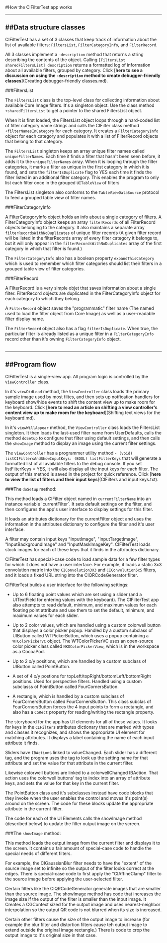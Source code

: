 #How the CIFilterTest app works


-------
##Data structure classes
-------
CIFilterTest has a set of 3 classes that keep track of information about the list of available filters: `FiltersList`, `FilterCategoryInfo`, and `FilterRecord`.

All 3 classes implement a `-description` method that returns a string describing the contents of the object. Calling `[FiltersList sharedFiltersList] description` returns a formatted log of information about all available filters, grouped by category. Click [**here to see a discussion on using the `-description` method to create debugger-friendly classes**](Creating debugger-friendly classes.md).

###FiltersList 

The `FiltersList` class is the top-level class for collecting information about available Core Image filters. It's a singleton object. Use the class method `+sharedFiltersList` to get a pointer to the shared FiltersList object.

When it is first loaded, the FiltersList object loops through a hard-coded list of filter category name strings and calls the CIFilter class method `+filterNamesInCategory` for each category. It creates a `FilterCategoryInfo` object for each category and populates it with a list of FilterRecord objects that belong to that category.

The `FiltersList` singleton keeps an array unique filter names called `uniqueFilterNames`. Each time it finds a filter that hasn't been seen before, it adds it to the `uniqueFilterNames` array. When it is looping through the filter categories, it marks a filter as unique in the first category in which it is found, and sets the `filterIsDuplicate` flag to YES each time it finds the filter listed in an additional filter category. This enables the program to only list each filter once in the grouped `UITableView` of filters

The FiltersList singleton also conforms to the `TableViewDataSource` protocol to feed a grouped table view of filter names. 

###FilterCategoryInfo

A FilterCategoryInfo object holds an info about a single category of filters. A FilterCategoryInfo object keeps an array `filterRecords` of all FilterRecord objects belonging to the category. It also maintains a separate array `filterRecordsWithNoDuplicates` of unique filter records (A given filter record will be listed in the filterRecords array of every filter category it belongs to, but it will only appear in the `filterRecordsWithNoDuplicates` array of the first category in which that filter is found.)

The `FilterCategoryInfo` also has a boolean property `expandThisCategory` which is used to remember which filter categories should list their filters in a grouped table view of filter categories.


###FilterRecord

A FilterRecord is a very simple objet that saves information about a single filter. FilterRecord objects are duplicated in the FilterCategoryInfo object for each category to which they belong.

A `FilterRecord` object saves the "programmatic" filter name (The named used to load the filter object from Core Image) as well as a user-readable filter display name.

The `FilterRecord` object also has a flag `filterIsDuplicate`. When true, the particular filter is already listed as a unique filter in a `FilterCategoryInfo` record other than it's owning `FilterCategoryInfo` object.
<br>
<br>

----
##Program flow
-------
CIFilterTest is a single-view app. All program logic is controlled by the `ViewController` class.

In it's `viewDidLoad` method, the `ViewController` class loads the primary sample image used by most filtes, and then 
sets up notfication handlers for keyboard show/hide events to shift the content view up to make room for the keyboard. Click [**here to read an article on shifting a view controller's content view up to make room for the keyboard**](Shifting text views for the keyboard.md).

In it's `viewWillAppear` method, the `ViewController` class loads the FiltersList singleton. It then loads the last-used filter name from UserDefaults, calls the method `doSetup` to configure that filter using default settings, and then calls the `showImage` method to display an image using the current filter settings.

The `ViewController` has a programmer utility method `- (void) listCIFiltersAndShowInputKeys: (BOOL) listFilterKeys` that will generate a formatted list of all available filters to the debug console. If you set listFilterKeys = YES, it will also display all the input keys for each filter. The output of this method is saved in the project for quick reference. Click [**here to view the list of filters and their input keys**](CIFilters and input keys.txt).


###The `doSetup` method:

This method loads a CIFilter object named in `currentFilterName` into an instance variable 'currentFilter`. It sets default settings on the filter, and then configures the app's user interface to display settings for this filter.

It loads an attributes dictionary for the currentFilter object and uses the information in the attributes dictionary to configure the filter and it's user interface.

A filter may contain input keys "InputImage", "InputTargetImage", "InputBackgroundImage" and "InputMaskImageKey". CIFilterTest  loads stock images for each of these keys that it finds in the attributes dictionary.

CIFilterTest has special-case code to load sample data for a few filter types for which it does not have a user interface. For example, it loads a static 3x3 convolution matrix into the `CIConvolution3X3` and `CIConvolution5x5` filters,  and it loads a fixed URL string into the CIQRCodeGenerator filter.

CIFilterTest builds a user interface for the following settings:

* Up to 6 floating point values which are set using a slider (and a UITextField for entering values with the keyboard). The CIFilterTest app also attempts to read default, minimum, and maximum values for each floating point attribute and use them to set the default, minimum, and maximum values for each slider.

* Up to 2 color values, which are handled using a custom colorwell button that displays a color picker popup. Handled by a custom subclass of UIButton called WTPickerButton, which uses a popup containing a `WTColorPickerVC` object. The WTColorPickerVC uses an open-source color picker class called `NKOColorPickerView`, which is in the workspace as a CocoaPod.

* Up to 2 x/y positions, which are handled by a custom subclass of UIButton called PointButton.

* A set of 4 x/y postions for topLeft/topRight/bottomLeft/bottomRight positions. Used for perspective filters. Handled using a custom subclasss of PointButton called FourCornersButton.

* A rectangle, which is handled by a custom subclass of FourCornersButton called FourCornersButton. This class subclas of FourCornersButton forces the 4 input points to form a rectangle, and also has a `CGRect` property for reading/writing the rectangle property.

The storyboard for the app has UI elements for all of these values. It looks for keys in the `CIFilter`s attributes dictionary that are marked with types and classes it recognizes, and shows the appropriate UI element for matching attributes. It displays a label containing the name of each input attribute it finds.

Sliders have `IBAction`s linked to valueChanged. Each slider has a different tag, and the program uses the tag to look up the setting name for that attribute and set the value for that attribute in the current filter.

Likewise colorwell buttons are linked to a colorwellChanged IBAction. That action uses the colorwell buttons' tag to index into an array of attribute keys, and sets the value for that key in the current filter.

The PointButton class and it's subclasses instead have code blocks that they invoke when the user enables the control and moves it's point(s) around on the screen. The code for these blocks update the appropriate attribute in the current filter.

The code for each of the UI Elements calls the showImage method (described below) to update the filter output image on the screen. 

###The `showImage` method:

This method loads the output image from the current filter and displays it to the screen. It contains a fair amount of special-case code to handle the special needs of different filters. 

For example, the CIGaussianBlur filter  needs to have the "extent" of the source image set to infinite so the output of the filter looks correct at the edges. There is special-case code to first apply the "CIAffineClamp" filter to the source image before applying the user-selected filter.

Certain filters like the CIQRCodeGenerator generate images that are smaller than the source image. The showImage method has code that increases the image size if the output of the filter is smaller than the input image. It Creates a CGContext sized for the output image and uses nearest-neighbor interpolation so the output QR code is not blurred when its size is increased.

Certain other filters cause the size of the output image to increase (for example the blur filter and distortion filters cause teh output image to extend outside the original image rectangle.) There is code to crop the output image to it's original size in that case.
 


